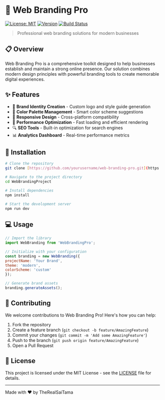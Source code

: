 # 🎨 Web Branding Pro

[![License: MIT](https://img.shields.io/badge/License-MIT-yellow.svg)](https://opensource.org/licenses/MIT)
[![Version](https://img.shields.io/badge/version-1.0.0-blue.svg)](https://semver.org)
[![Build Status](https://img.shields.io/badge/build-passing-brightgreen.svg)](https://github.com/yourusername/web-branding-pro)

> Professional web branding solutions for modern businesses

## 📋 Overview

Web Branding Pro is a comprehensive toolkit designed to help businesses establish and maintain a strong online presence. Our solution combines modern design principles with powerful branding tools to create memorable digital experiences.

## ✨ Features

- 🎯 **Brand Identity Creation** - Custom logo and style guide generation
- 🌈 **Color Palette Management** - Smart color scheme suggestions
- 📱 **Responsive Design** - Cross-platform compatibility
- 🚀 **Performance Optimization** - Fast loading and efficient rendering
- 🔍 **SEO Tools** - Built-in optimization for search engines
- 📊 **Analytics Dashboard** - Real-time performance metrics

## 🚀 Installation

```bash
# Clone the repository
git clone [https://github.com/yourusername/web-branding-pro.git](https://github.com/TheRealSaiTama/SimpleHTML/tree/main/AccessibleFormsUI)

# Navigate to the project directory
cd WebBrandingProject

# Install dependencies
npm install

# Start the development server
npm run dev
```

## 💻 Usage

```javascript
// Import the library
import WebBranding from 'WebBrandingPro';

// Initialize with your configuration
const branding = new WebBranding({
projectName: 'Your Brand',
theme: 'modern',
colorScheme: 'custom'
});

// Generate brand assets
branding.generateAssets();
```

## 🤝 Contributing

We welcome contributions to Web Branding Pro! Here's how you can help:

1. Fork the repository
2. Create a feature branch (`git checkout -b feature/AmazingFeature`)
3. Commit your changes (`git commit -m 'Add some AmazingFeature'`)
4. Push to the branch (`git push origin feature/AmazingFeature`)
5. Open a Pull Request

## 📝 License

This project is licensed under the MIT License - see the [LICENSE](LICENSE) file for details.

---

Made with ❤️ by TheRealSaiTama

